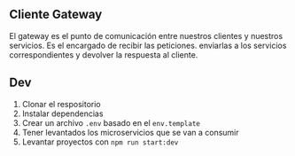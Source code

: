 ## Cliente Gateway
El gateway es el punto de comunicación entre nuestros clientes y nuestros servicios.
Es el encargado de recibir las peticiones. enviarlas a los servicios
correspondientes y devolver la respuesta al cliente.


## Dev

1. Clonar el respositorio
2. Instalar dependencias
3. Crear un archivo `.env` basado en el `env.template`
4. Tener levantados los microservicios que se van a consumir
5. Levantar proyectos con `npm run start:dev`